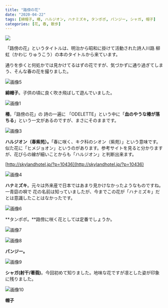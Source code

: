 ```yaml
---
title: "路傍の花"
date: "2020-04-22"
tags: [綿帽子, 椿, ハルジオン, ハナミズキ, タンポポ, パンジー, シャガ, 帽子]
categories: [花, 春, 散歩]
---
```


![](https://assets.st-note.com/production/uploads/images/23681343/rectangle_large_type_2_6db8f1788efec12fbd8bc6703bb4bd34.jpg?width=800)

「路傍の花」というタイトルは、明治から昭和に掛けて活動された詩人川路 柳虹（かわじ りゅうこう）の本のタイトルから来ています。

通りを歩くと何処かでは見かけてるはずの花ですが、気づかずに通り過ぎてしまう、そんな春の花を撮りました。

![画像5](/assets/nbb2caa9d95a9_picture_pc_d4319a70809fe93c7f8859ca9418808d.jpg)

**綿帽子**。子供の頃に良く吹き飛ばして遊んでいました。

![画像1](/assets/nbb2caa9d95a9_picture_pc_be11204a08f521b7f1b94f647a287123.jpg)

**椿**。「路傍の花」の 詩の一遍に 「ODELETTE」という中に「**血のやうな椿が落ちる**」という一文があるのですが、まさにそのままです。

![画像3](/assets/nbb2caa9d95a9_picture_pc_5908a91e64e9c7c2908df3bde3018295.jpg)

**ハルジオン（春紫苑）。**「春に咲く、キク科のシオン（紫苑）」という意味です。似た花に「ヒメジョオン」というのがあります。参考サイトを見ると分かりますが、花びらの線が細いことからも「ハルジオン」と判断出来ます。

[http://skylandhotel.jp/?p=10436](http://skylandhotel.jp/?p=10436)

![画像4](/assets/nbb2caa9d95a9_picture_pc_20f12cf0b5a046cb2994dafaa7ad76c4.jpg)

**ハナミズキ**。元々は外来産で日本ではあまり見かけなかったようなものですね。一青窈の唄で 花の名前は知っていましたが、今までこの花が「ハナミズキ」だとは意識したことはなかったです。

![画像6](/assets/nbb2caa9d95a9_picture_pc_d00137390a2ba502a8f177ce2a644391.jpg)

**タンポポ。**路傍に咲く花としては定番でしょうか。

![画像7](/assets/nbb2caa9d95a9_picture_pc_91853f95a18f6e5179dbf296f9e89328.jpg)

![画像8](/assets/nbb2caa9d95a9_picture_pc_aedfd371d28dce8bd447cf7a9eaf1816.jpg)

**パンジー。**

![画像9](/assets/nbb2caa9d95a9_picture_pc_41dd8cf34f39f50b43e0fa6b4fadeb15.jpg)

**シャガ(射干/著莪)**。今回初めて知りました。地味な花ですが凛とした姿が印象に残りました。

![画像10](/assets/nbb2caa9d95a9_picture_pc_0a6e4550b8bb307020eec47fa987aa26.jpg)

**帽子**
